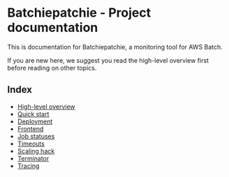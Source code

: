 Batchiepatchie - Project documentation
======================================

This is documentation for Batchiepatchie, a monitoring tool for AWS Batch.

If you are new here, we suggest you read the high-level overview first before
reading on other topics.

Index
-----

 - [High-level overview](overview.md)
 - [Quick start](quickstart.md)
 - [Deployment](deployment.md)
 - [Frontend](frontend.md)
 - [Job statuses](statuses.md)
 - [Timeouts](timeouts.md)
 - [Scaling hack](scaling.md)
 - [Terminator](terminator.md)
 - [Tracing](tracing.md)

